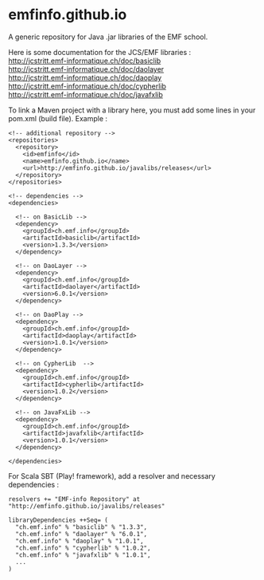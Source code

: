# emfinfo.github.io
A generic repository for Java .jar libraries of the EMF school. 

Here is some documentation for the JCS/EMF libraries :<br>
http://jcstritt.emf-informatique.ch/doc/basiclib<br>
http://jcstritt.emf-informatique.ch/doc/daolayer<br>
http://jcstritt.emf-informatique.ch/doc/daoplay<br>
http://jcstritt.emf-informatique.ch/doc/cypherlib<br>
http://jcstritt.emf-informatique.ch/doc/javafxlib

To link a Maven project with a library here, you must add some lines in your pom.xml (build file). Example :

    <!-- additional repository -->  
    <repositories>
      <repository>
        <id>emfinfo</id>
        <name>emfinfo.github.io</name>
        <url>http://emfinfo.github.io/javalibs/releases</url>
      </repository>
    </repositories>      
    
    <!-- dependencies -->
    <dependencies>
      
      <!-- on BasicLib -->
      <dependency>       
        <groupId>ch.emf.info</groupId>
        <artifactId>basiclib</artifactId>
        <version>1.3.3</version>
      </dependency>
      
      <!-- on DaoLayer -->
      <dependency>       
        <groupId>ch.emf.info</groupId>
        <artifactId>daolayer</artifactId>
        <version>6.0.1</version>
      </dependency>
      
      <!-- on DaoPlay -->
      <dependency>       
        <groupId>ch.emf.info</groupId>
        <artifactId>daoplay</artifactId>
        <version>1.0.1</version>
      </dependency>      
      
      <!-- on CypherLib  -->
      <dependency>       
        <groupId>ch.emf.info</groupId>
        <artifactId>cypherlib</artifactId>
        <version>1.0.2</version>
      </dependency>       
      
      <!-- on JavaFxLib -->
      <dependency>       
        <groupId>ch.emf.info</groupId>
        <artifactId>javafxlib</artifactId>
        <version>1.0.1</version>
      </dependency>      
      
    </dependencies>

For Scala SBT (Play! framework), add a resolver and necessary dependencies :<br>

    resolvers += "EMF-info Repository" at "http://emfinfo.github.io/javalibs/releases"
    
    libraryDependencies ++Seq= (
      "ch.emf.info" % "basiclib" % "1.3.3", 
      "ch.emf.info" % "daolayer" % "6.0.1",
      "ch.emf.info" % "daoplay" % "1.0.1",
      "ch.emf.info" % "cypherlib" % "1.0.2",
      "ch.emf.info" % "javafxlib" % "1.0.1",
      ...
    )    
